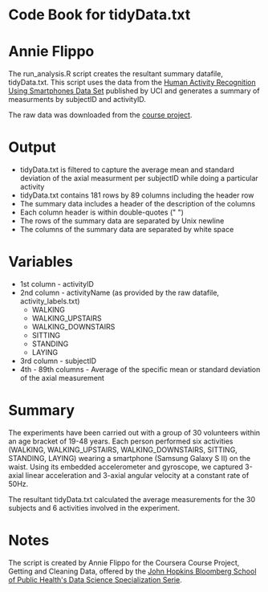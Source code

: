 # Code Book for tidyData.txt
# Annie Flippo

The run_analysis.R script creates the resultant summary datafile, tidyData.txt. This script uses the data from the [Human Activity Recognition Using Smartphones Data Set](http://archive.ics.uci.edu/ml/datasets/Human+Activity+Recognition+Using+Smartphones) published by UCI and generates a summary of measurments by subjectID and activityID. 

The raw data was downloaded from the [course project](https://d396qusza40orc.cloudfront.net/getdata%2Fprojectfiles%2FUCI%20HAR%20Dataset.zip).

# Output
* tidyData.txt is filtered to capture the average mean and standard deviation of the axial measurment per subjectID while doing a particular activity
* tidyData.txt contains 181 rows by 89 columns including the header row
* The summary data includes a header of the description of the columns
* Each column header is within double-quotes (" ")
* The rows of the summary data are separated by Unix newline 
* The columns of the summary data are separated by white space

# Variables
* 1st column - activityID
* 2nd column - activityName (as provided by the raw datafile, activity_labels.txt)
    - WALKING
    - WALKING_UPSTAIRS
    - WALKING_DOWNSTAIRS
    - SITTING
    - STANDING
    - LAYING
* 3rd column - subjectID
* 4th - 89th columns - Average of the specific mean or standard deviation of the axial measurement

# Summary
The experiments have been carried out with a group of 30 volunteers within an age bracket of 19-48 years. Each person performed six activities (WALKING, WALKING_UPSTAIRS, WALKING_DOWNSTAIRS, SITTING, STANDING, LAYING) wearing a smartphone (Samsung Galaxy S II) on the waist. Using its embedded accelerometer and gyroscope, we captured 3-axial linear acceleration and 3-axial angular velocity at a constant rate of 50Hz. 

The resultant tidyData.txt calculated the average measurements for the 30 subjects and 6 activities involved in the experiment. 

# Notes
The script is created by Annie Flippo for the Coursera Course Project, Getting and Cleaning Data, offered by the [John Hopkins Bloomberg School of Public Health's Data Science Specialization Serie](https://www.coursera.org/course/getdata).
